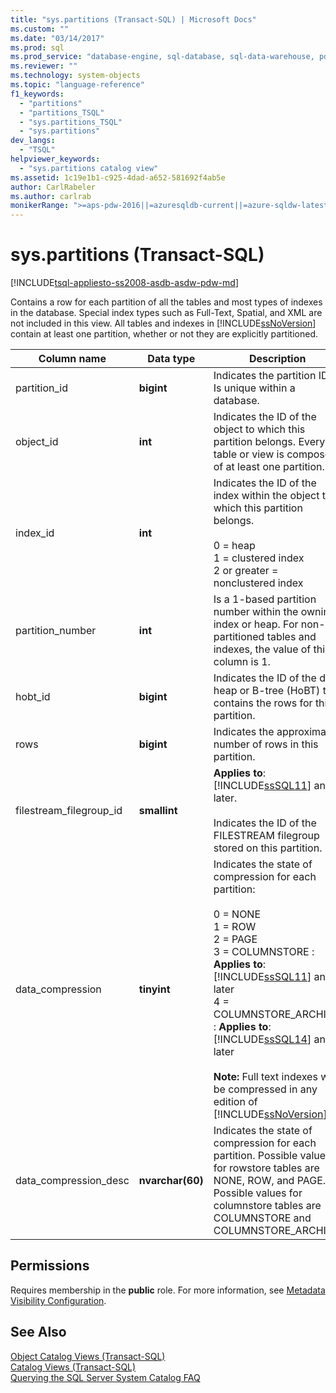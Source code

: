 ```yaml
---
title: "sys.partitions (Transact-SQL) | Microsoft Docs"
ms.custom: ""
ms.date: "03/14/2017"
ms.prod: sql
ms.prod_service: "database-engine, sql-database, sql-data-warehouse, pdw"
ms.reviewer: ""
ms.technology: system-objects
ms.topic: "language-reference"
f1_keywords: 
  - "partitions"
  - "partitions_TSQL"
  - "sys.partitions_TSQL"
  - "sys.partitions"
dev_langs: 
  - "TSQL"
helpviewer_keywords: 
  - "sys.partitions catalog view"
ms.assetid: 1c19e1b1-c925-4dad-a652-581692f4ab5e
author: CarlRabeler
ms.author: carlrab
monikerRange: ">=aps-pdw-2016||=azuresqldb-current||=azure-sqldw-latest||>=sql-server-2016||=sqlallproducts-allversions||>=sql-server-linux-2017||=azuresqldb-mi-current"
---
```

# sys.partitions (Transact-SQL)
[!INCLUDE[tsql-appliesto-ss2008-asdb-asdw-pdw-md](../../includes/tsql-appliesto-ss2008-all-md.md)]

  Contains a row for each partition of all the tables and most types of indexes in the database. Special index types such as Full-Text, Spatial, and XML are not included in this view. All tables and indexes in [!INCLUDE[ssNoVersion](../../includes/ssnoversion-md.md)] contain at least one partition, whether or not they are explicitly partitioned.  
  
|Column name|Data type|Description|  
|-----------------|---------------|-----------------|  
|partition_id|**bigint**|Indicates the partition ID. Is unique within a database.|  
|object_id|**int**|Indicates the ID of the object to which this partition belongs. Every table or view is composed of at least one partition.|  
|index_id|**int**|Indicates the ID of the index within the object to which this partition belongs.<br /><br /> 0 = heap<br />1 = clustered index<br />2 or greater = nonclustered index|  
|partition_number|**int**|Is a 1-based partition number within the owning index or heap. For non-partitioned tables and indexes, the value of this column is 1.|  
|hobt_id|**bigint**|Indicates the ID of the data heap or B-tree (HoBT) that contains the rows for this partition.|  
|rows|**bigint**|Indicates the approximate number of rows in this partition.|  
|filestream_filegroup_id|**smallint**|**Applies to**: [!INCLUDE[ssSQL11](../../includes/sssql11-md.md)] and later.<br /><br /> Indicates the ID of the FILESTREAM filegroup stored on this partition.|  
|data_compression|**tinyint**|Indicates the state of compression for each partition:<br /><br /> 0 = NONE <br />1 = ROW <br />2 = PAGE <br />3 = COLUMNSTORE : **Applies to**: [!INCLUDE[ssSQL11](../../includes/sssql11-md.md)] and later<br />4 = COLUMNSTORE_ARCHIVE : **Applies to**: [!INCLUDE[ssSQL14](../../includes/sssql14-md.md)] and later<br /><br /> **Note:** Full text indexes will be compressed in any edition of [!INCLUDE[ssNoVersion](../../includes/ssnoversion-md.md)].|  
|data_compression_desc|**nvarchar(60)**|Indicates the state of compression for each partition. Possible values for rowstore tables are NONE, ROW, and PAGE. Possible values for columnstore tables are COLUMNSTORE and COLUMNSTORE_ARCHIVE.|  
  
## Permissions  
 Requires membership in the **public** role. For more information, see [Metadata Visibility Configuration](../../relational-databases/security/metadata-visibility-configuration.md).  
  
## See Also  
 [Object Catalog Views &#40;Transact-SQL&#41;](../../relational-databases/system-catalog-views/object-catalog-views-transact-sql.md)   
 [Catalog Views &#40;Transact-SQL&#41;](../../relational-databases/system-catalog-views/catalog-views-transact-sql.md)   
 [Querying the SQL Server System Catalog FAQ](../../relational-databases/system-catalog-views/querying-the-sql-server-system-catalog-faq.md)  
  
  
